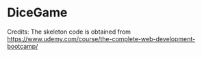 # DiceGame
Credits: The skeleton code is obtained from https://www.udemy.com/course/the-complete-web-development-bootcamp/
